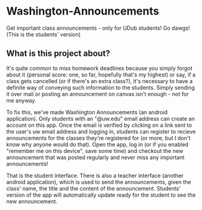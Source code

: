 # Washington-Announcements
Get important class announcements - only for UDub students! Go dawgs! (This is the students' version)

## What is this project about?
It's quite common to miss homework deadlines because you simply forgot about it (personal score: one,
so far, hopefully that's my highest) or say, if a class gets cancelled (or if there's an extra class?), it's
necessary to have a definite way of conveying such information to the students. Simply sending it over
mail or posting an announcement on canvas isn't enough - not for me anyway.

To fix this, we've made Washington Announcements (an android application). Only students with an
"@uw.edu" email address can create an account on this app. Once the email is verified by clicking on a
link sent to the user's uw email address and logging in, students can register to recieve announcements
for the classes they're registered for (or more, but I don't know why anyone would do that). Open the
app, log in (or if you enabled "remember me on this device", save some time) and checkout the new
announcement that was posted regularly and never miss any important announcements!

That is the student interface. There is also a teacher interface (another android application), which is
used to send the announcements, given the class' name, the title and the content of the announcement.
Students' version of the app will automatically update ready for the student to see the new
announcement.


